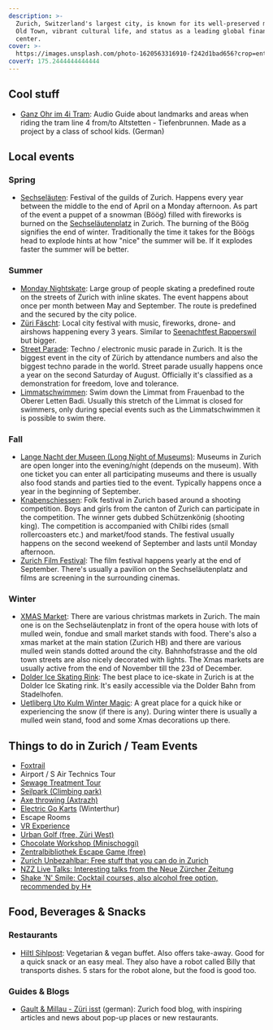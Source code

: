 ```yaml
---
description: >-
  Zurich, Switzerland's largest city, is known for its well-preserved medieval
  Old Town, vibrant cultural life, and status as a leading global financial
  center.
cover: >-
  https://images.unsplash.com/photo-1620563316910-f242d1bad656?crop=entropy&cs=srgb&fm=jpg&ixid=MnwxOTcwMjR8MHwxfHNlYXJjaHwxfHx6dXJpY2h8ZW58MHx8fHwxNjQyMjcyMzg0&ixlib=rb-1.2.1&q=85
coverY: 175.2444444444444
---
```


## Cool stuff

* [Ganz Ohr im 4i Tram](http://www.4tram.ch/#!/): Audio Guide about landmarks and areas when riding the tram line 4 from/to Altstetten - Tiefenbrunnen. Made as a project by a class of school kids. (German)

## Local events

### Spring

* [Sechseläuten](https://www.sechselaeuten.ch/): Festival of the guilds of Zurich. Happens every year between the middle to the end of April on a Monday afternoon. As part of the event a puppet of a snowman (Böög) filled with fireworks is burned on the [Sechseläutenplatz](https://goo.gl/maps/KsAXY1o47QSfM5Co6) in Zurich. The burning of the Böög signifies the end of winter. Traditionally the time it takes for the Böögs head to explode hints at how "nice" the summer will be. If it explodes faster the summer will be better.

### Summer

* [Monday Nightskate](https://www.nightskate.ch/staedte/zurich): Large group of people skating a predefined route on the streets of Zurich with inline skates. The event happens about once per month between May and September. The route is predefined and the secured by the city police.
* [Züri Fäscht](https://www.zuerifaescht.ch/): Local city festival with music, fireworks, drone- and airshows happening every 3 years. Similar to [Seenachtfest Rapperswil](🌹%20Rapperswil.md) but bigger.
* [Street Parade](https://www.streetparade.com/): Techno / electronic music parade in Zurich. It is the biggest event in the city of Zürich by attendance numbers and also the biggest techno parade in the world. Street parade usually happens once a year on the second Saturday of August. Officially it's classified as a demonstration for freedom, love and tolerance.
* [Limmatschwimmen](https://www.limmatschwimmen.ch/): Swim down the Limmat from Frauenbad to the Oberer Letten Badi. Usually this stretch of the Limmat is closed for swimmers, only during special events such as the Limmatschwimmen it is possible to swim there.

### Fall

* [Lange Nacht der Museen (Long Night of Museums)](https://langenacht-zuerich.ch/): Museums in Zurich are open longer into the evening/night (depends on the museum). With one ticket you can enter all participating museums and there is usually also food stands and parties tied to the event. Typically happens once a year in the beginning of September.
* [Knabenschiessen](https://www.knabenschiessen.ch/): Folk festival in Zurich based around a shooting competition. Boys and girls from the canton of Zurich can participate in the competition. The winner gets dubbed Schützenkönig (shooting king). The competition is accompanied with Chilbi rides (small rollercoasters etc.) and market/food stands. The festival usually happens on the second weekend of September and lasts until Monday afternoon.
* [Zurich Film Festival](https://zff.com/en/home/): The film festival happens yearly at the end of September. There's usually a pavilion on the Sechseläutenplatz and films are screening in the surrounding cinemas.&#x20;

### Winter

* [XMAS Market](https://www.zuerich.com/en/visit/christmas-in-zurich/christmas-markets): There are various christmas markets in Zurich. The main one is on the Sechseläutenplatz in front of the opera house with lots of mulled wein, fondue and small market stands with food. There's also a xmas market at the main station (Zurich HB) and there are various mulled wein stands dotted around the city. Bahnhofstrasse and the old town streets are also nicely decorated with lights. The Xmas markets are usually active from the end of November till the 23d of December.
* [Dolder Ice Skating Rink](https://www.doldersports.com/en/winter-front-page-en/ice-skating-rink/): The best place to ice-skate in Zurich is at the Dolder Ice Skating rink. It's easily accessible via the Dolder Bahn from Stadelhofen.
* [Uetliberg Uto Kulm Winter Magic](https://www.utokulm.ch/winter-magic): A great place for a quick hike or experiencing the snow (if there is any). During winter there is usually a mulled wein stand, food and some Xmas decorations up there.

## Things to do in Zurich / Team Events

* [Foxtrail](https://www.foxtrail.ch/en/alle-trails)
* Airport / S Air Technics Tour
* [Sewage Treatment Tour](https://www.zuerich.com/en/visit/tours-excursions/from-sewage-to-clean-water)
* [Seilpark (Climbing park)](https://www.seilpark-zuerich.ch/firmen)
* [Axe throwing (Axtrazh)](https://axtrazh.ch/)
* [Electric Go Karts](https://kart.ch/tempodrom/) (Winterthur)
* Escape Rooms
* [VR Experience](https://zuerich.fusionarena.ch/)
* [Urban Golf (free, Züri West)](https://www.stadt-zuerich.ch/ssd/de/index/sport/sportanlagen/urban-golf.html)
* [Chocolate Workshop (Minischoggi)](https://www.minischoggi.ch/kurse/schokoladenkurse/)
* [Zentralbibliothek Escape Game (free)](https://www.zb.uzh.ch/de/services/escape-game)
* [Zurich Unbezahlbar: Free stuff that you can do in Zurich](https://www.zuerichunbezahlbar.ch/events/)
* [NZZ Live Talks: Interesting talks from the Neue Zürcher Zeitung](https://live.nzz.ch/de/zukunftige-veranstaltungen)
* [Shake 'N' Smile: Cocktail courses, also alcohol free option, recommended by H\*](https://shakensmile.ch/cocktailkurse/)

## Food, Beverages & Snacks

### Restaurants

* [Hiltl Sihlpost](https://hiltl.ch/standorte/uebersicht/sihlpost/): Vegetarian & vegan buffet. Also offers take-away. Good for a quick snack or an easy meal. They also have a robot called Billy that transports dishes. 5 stars for the robot alone, but the food is good too.

### Guides & Blogs

* [Gault & Millau - Züri isst](https://www.gaultmillau.ch/zueri-isst) (german): Zurich food blog, with inspiring articles and news about pop-up places or new restaurants.

##
